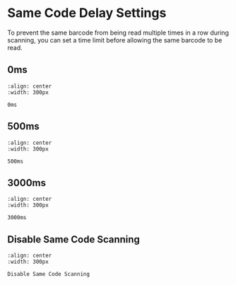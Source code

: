 # Same Code Delay Settings
To prevent the same barcode from being read multiple times in a row during scanning, you can set a time limit before allowing the same barcode to be read.

## 0ms

```{figure} ../../media/3E210010030..png
:align: center
:width: 300px

0ms
```

## 500ms

```{figure} ../../media/3E21001003500..png
:align: center
:width: 300px

500ms
```

## 3000ms

```{figure} ../../media/3E210010033000..png
:align: center
:width: 300px

3000ms
```

## Disable Same Code Scanning

```{figure} ../../media/3E2100100365535..png
:align: center
:width: 300px

Disable Same Code Scanning
```